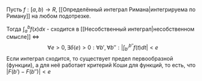 Пусть $f: [a, b) \rightarrow R$, [[Определённый интеграл Римана|интегрируема по Риману]] на любом подотрезке.

Тогда $\int_{a}^{b}f(x)dx$ - сходится в [[Несобственный интеграл|несобственном смысле]] $\iff$
$$
\forall e > 0, \exists \delta(e) > 0 : \forall b', \forall b'' : |\int_{b'}^{b''}f(t)dt| < e
$$
Если интеграл сходится, то существует предел первообразной (функции), а для неё работает критерий Коши для функций, то есть, что $|F(b') - F(b'')| < e$
